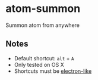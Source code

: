 # atom-summon

Summon atom from anywhere

## Notes
- Default shortcut: `alt` + `A`
- Only tested on OS X
- Shortcuts must be [electron-like](https://github.com/electron/electron/blob/master/docs/tutorial/keyboard-shortcuts.md)

